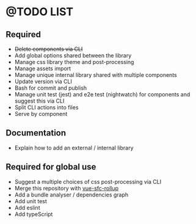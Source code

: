 # @TODO LIST

## Required

- ~~Delete components via CLI~~
- Add global options shared between the library
- Manage css library theme and post-processing
- Manage assets import
- Manage unique internal library shared with multiple components
- Update version via CLI
- Bash for commit and publish
- Manage unit test (jest) and e2e test (nightwatch) for components and suggest this via CLI
- Split CLI actions into files
- Serve by component

## Documentation

- Explain how to add an external / internal library

## Required for global use

- Suggest a multiple choices of css post-processing via CLI
- Merge this repository with [vue-sfc-rollup](https://github.com/neoink/vue-sfc-rollup)
- Add a bundle analyser / dependencies graph
- Add unit test
- Add eslint
- Add typeScript
